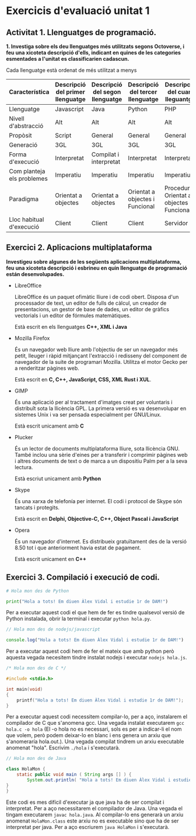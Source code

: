 # Exercicis d'evaluació unitat 1

## Activitat 1. Llenguatges de programació.

 **1. Investiga sobre els deu llenguatges més utilitzats segons Octoverse, i feu una xicoteta descripció d'ells, indicant en quines de les categories esmentades a l'unitat es classificarien cadascun.**
 
 Cada llenguatge està ordenat de més utilitzat a menys

| Característica | Descripció del primer llenguatge | Descripció del segon llenguatge| Descripció del tercer llenguatge | Descripció del cuart lleguantge | Descripció del quint llenguatge | Descripció del sext llenguatge | Descripció del séptim llenguatge | Descripció del octau llenguatge | Descripció del nové llenguatge | Descripció del décim llenguatge |
| --- | --- | --- | --- | --- | --- | --- | --- | --- | --- | --- |
| Llenguatge | Javascript | Java | Python | PHP | C++ | C# | TypeScript | Shell | C | Ruby | 
|Nivell d'abstracció | Alt | Alt | Alt | Alt | Alt | Alt | Alt | Alt | Alt i mitjà | Alit
| Propòsit | Script | General | General | General | General | General | Script | Script | General | General | General
| Generació | 3GL | 3GL | 3GL | 3GL | 3GL | 3GL | 3GL | 3GL | 3GL | 3GL
|Forma d'execució | Interpretat | Compilat i interpretat | Interpretat | Interpretat | Compilat | Compilat | Compilat | Interpretat | Compilat | Compilat
|Com planteja els problemes | Imperatiu | Imperatiu | Imperatiu | Imperatiu | Imperatiu | Imperatiu | Imperatiu | Imperatiu | Imperatiu | Imperatiu
| Paradigma | Orientat a objectes | Orientat a objectes | Orientat a objectes i Funcional | Procedural, Orientat a objectes i Funcional | Orientada a objectes i Procedural | Orientat a objectes i  Funcional | Orientat a objectes i Funcional | Funcional | Procedural | Procedural, funcional i orientat a objectes |
|Lloc habitual d'execució | Client | Client | Client | Servidor | Client | Client | Client | Client i servidor | Client | Client

## Exercici 2. Aplicacions multiplataforma

**Investigeu sobre algunes de les següents aplicacions multiplataforma, feu una xicoteta descripció i esbrineu en quin llenguatge de programació están desenvolupades.**

* LibreOffice

    LibreOffice és un paquet ofimàtic lliure i de codi obert.
    Disposa d'un processador de text, un editor de fulls de càlcul, un creador de presentacions, un gestor de base de dades, un editor de gràfics vectorials i un editor de fórmules matemàtiques.

    Està escrit en els llenguatges **C++, XML i Java**

* Mozilla Firefox

    És un navegador web lliure amb l'objectiu de ser un navegador més petit, lleuger i ràpid mitjançant l'extracció i redisseny del component de navegador de la suite de programari Mozilla. Utilitza el motor Gecko per a renderitzar pàgines web.
    
    Està escrit en **C, C++, JavaScript, CSS, XML Rust i XUL**.

* GIMP

    És una aplicació per al tractament d'imatges creat per voluntaris i distribuît sota la llicència GPL. La primera versió es va desenvolupar en sistemes Unix i va ser pensada especialment per GNU/Linux. 
    
    Està escrit unicament amb **C**

* Plucker

    És un lector de documents multiplataforma lliure, sota llicència GNU. També inclou una sèrie d'eines per a transferir i comprimir pàgines web i altres documents de text o de marca a un dispositiu Palm per a la seva lectura.
    
    Està escriut unicament amb **Python**

* Skype

	És una xarxa de telefonía per internet. El codi i protocol de Skype són tancats i protegits.

	Està escrit en **Delphi, Objective-C, C++, Object Pascal i JavaScript**

* Opera

	És un navegador d'internet. Es distribueix gratuïtament des de la versió 8.50 tot i que anteriorment havia estat de pagament.

	Està escrit unicament en **C++**

## Exercici 3. Compilació i execució de codi.

```python
# Hola mon des de Python

print("Hola a tots! Em diuen Àlex Vidal i estudie 1r de DAM!")
```

Per a executar aquest codi el que hem de fer es tindre qualsevol versió de Python instalada, obrir la terminal i executar ```python hola.py```.

```javascript
// Hola mon des de nodejs/javascript

console.log("Hola a tots! Em diuen Àlex Vidal i estudie 1r de DAM!")
```

Per a executar aquest codi hem de fer el mateix que amb python però aquesta vegada necesitem tindre instalat nodejs i executar ```nodejs hola.js```.

```C
/* Hola mon des de C */

#include <stdio.h>

int main(void)
{
	printf("Hola a tots! Em diuen Àlex Vidal i estudie 1r de DAM!");
}
```

Per a executar aquest codi necessitem compilar-lo, per a aço, instalarem el compilador de C que s'anomena gcc. Una vegada instalat executarem ```gcc hola.c -o hola``` (El -o hola no es necessari, sols es per a indicar-li el nom que volem, però podem deixar-lo en blanc i ens genera un arxiu que s'anomeraría hola.out.). Una vegada compilat tindrem un arxiu executable anomenat "hola". Escrivim ```./hola``` i s'executarà.

```java
// Hola mon des de Java

class HolaMon {
	static public void main ( String args [] ) {
		System.out.println( "Hola a tots! Em diuen Àlex Vidal i estudie 1r de DAM!" );
}
}
```

Este codi es mes difícil d'executar ja que java ha de ser compilat i interpretat. Per a aço necessitarem el compilador de Java. Una vegada el tingam executarem ```javac hola.java```. Al compilar-lo ens generarà un arxiu anomenat ```HolaMon.class``` este arxiu no es executable sino que ha de ser interpretat per java. Per a aço escriurem ```java HolaMon``` i s'executarà.
